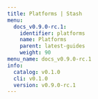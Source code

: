 ```yaml
---
title: Platforms | Stash
menu:
  docs_v0.9.0-rc.1:
    identifier: platforms
    name: Platforms
    parent: latest-guides
    weight: 90
menu_name: docs_v0.9.0-rc.1
info:
  catalog: v0.1.0
  cli: v0.1.0
  version: v0.9.0-rc.1
---
```


